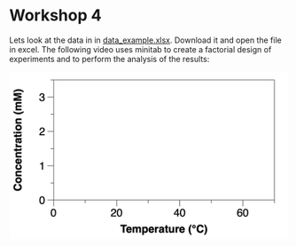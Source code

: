 # Workshop 4

Lets look at the data in in [data_example.xlsx](/Week_2/Workshop_4/data_example.xlsx). Download it and open the file in excel. The following video uses minitab to create a factorial design of experiments and to perform the analysis of the results: 

[![Minitab DOE - Full Factorial Analysis](/Week_2/Lectures/Jupyter-notebooks/Figures/DoE.png)](https://www.youtube.com/watch?v=v3Epk5de8MQ "Minitab DOE - Full Factorial Analysis")

